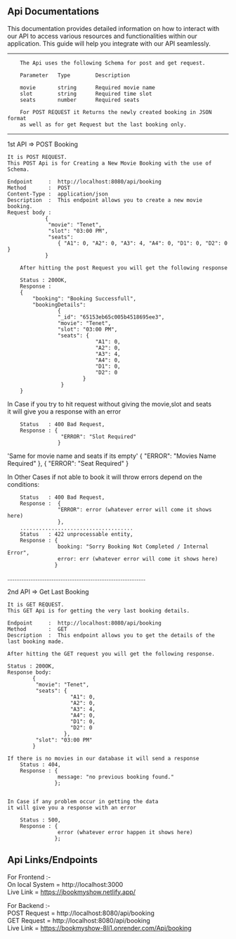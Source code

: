 ## Api Documentations

This documentation provides detailed information on how to interact with our API to access various resources and functionalities within our application. This guide will help you integrate with our API seamlessly.
	
-----------------------------------------------------------------------------

		The Api uses the following Schema for post and get request. 

		Parameter	Type		Description

		movie		string		Required movie name
		slot		string		Required time slot
		seats		number		Required seats

		For POST REQUEST it Returns the newly created booking in JSON format	
		as well as for get Request but the last booking only.		
	

------------------------------------------------------------------------------


1st API =>   	POST Booking

	It is POST REQUEST.		
	This POST Api is for Creating a New Movie Booking with the use of Schema.
	
	Endpoint     : 	http://localhost:8080/api/booking  
	Method       : 	POST
	Content-Type :  application/json
	Description  :	This endpoint allows you to create a new movie booking.
	Request body :
				{ 
				 "movie": "Tenet", 
		 		 "slot": "03:00 PM",
		  		 "seats": 
				 	{ "A1": 0, "A2": 0, "A3": 4, "A4": 0, "D1": 0, "D2": 0 }
				}
	
		After hitting the post Request you will get the following response

		Status : 200OK,
		Response : 
		{
    		"booking": "Booking Successfull",
   		    "bookingDetails":
                	{
					"_id": "65153eb65c005b4518695ee3",
					"movie": "Tenet",
					"slot": "03:00 PM",
					"seats": {
								"A1": 0,
								"A2": 0,
								"A3": 4,
								"A4": 0,
								"D1": 0,
								"D2": 0
							}
   		         	 }
		}	
		
In Case if you try to hit request without giving the movie,slot and seats  
it will give you a response with an error 

		Status   : 400 Bad Request,
		Response : {
   					 "ERROR": "Slot Required" 
					}
'Same for movie name and seats if its empty' 
	{
   		 "ERROR": "Movies Name Required" 
	},
	{
   		 "ERROR":  "Seat Required"
	}


In Other Cases if not able to book it will throw errors depend on the conditions:
	
		Status 	 : 400 Bad Request,
		Response :  {
   		 			"ERROR": error (whatever error will come it shows here)
					},
		....................................
		Status   : 422 unprocessable entity,
      	Response : {
					booking: "Sorry Booking Not Completed / Internal Error",
            		error: err (whatever error will come it shows here)
				   }		

..............................................................................


2nd API =>  Get Last Booking

	It is GET REQUEST.		
	This GET Api is for getting the very last booking details.
			
	Endpoint     : 	http://localhost:8080/api/booking  
	Method       : 	GET
	Description  :	This endpoint allows you to get the details of the last booking made.

	After hitting the GET request you will get the following response.

	Status : 200OK,
	Response body:
			{
    		 "movie": "Tenet",
   			 "seats": {
						"A1": 0,
						"A2": 0,
						"A3": 4,
						"A4": 0,
						"D1": 0,
						"D2": 0
    				  },
   			 "slot": "03:00 PM"
			}

  	If there is no movies in our database it will send a response
		Status : 404,
   		Response : {
        	  	  	message: "no previous booking found." 
			       };


	In Case if any problem occur in getting the data 
	it will give you a response with an error 
	
		Status : 500,
    	Response : {
        	  	    error (whatever error happen it shows here)
			       };



Api Links/Endpoints
-------------------

For Frontend :-<br>
	On  local System = http://localhost:3000
	<br>
	Live Link  	=  https://jbookmyshow.netlify.app/

For Backend :- <br>
	POST Request =  http://localhost:8080/api/booking  
	GET Request =  http://localhost:8080/api/booking  
	Live Link = https://bookmyshow-8li1.onrender.com/Api/booking



		